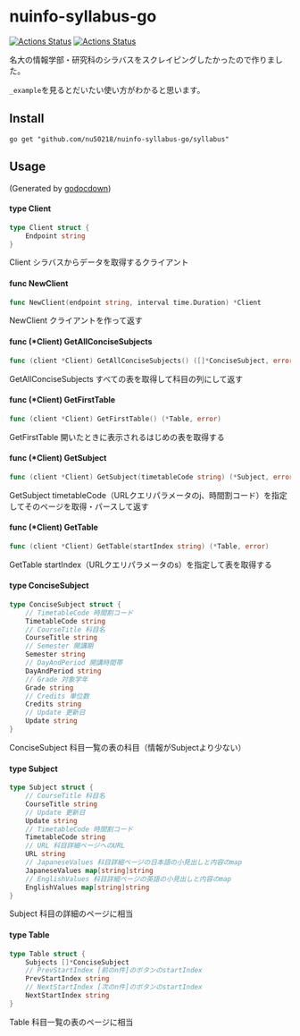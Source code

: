 # nuinfo-syllabus-go

[![Actions Status](https://github.com/nu50218/nuinfo-syllabus-go/workflows/build/badge.svg)](https://github.com/nu50218/nuinfo-syllabus-go/actions)
[![Actions Status](https://github.com/nu50218/nuinfo-syllabus-go/workflows/test/badge.svg)](https://github.com/nu50218/nuinfo-syllabus-go/actions)

名大の情報学部・研究科のシラバスをスクレイピングしたかったので作りました。

`_example`を見るとだいたい使い方がわかると思います。

## Install

`go get "github.com/nu50218/nuinfo-syllabus-go/syllabus"`

## Usage

(Generated by [godocdown](https://github.com/robertkrimen/godocdown))

#### type Client

```go
type Client struct {
	Endpoint string
}
```

Client シラバスからデータを取得するクライアント

#### func  NewClient

```go
func NewClient(endpoint string, interval time.Duration) *Client
```
NewClient クライアントを作って返す

#### func (*Client) GetAllConciseSubjects

```go
func (client *Client) GetAllConciseSubjects() ([]*ConciseSubject, error)
```
GetAllConciseSubjects すべての表を取得して科目の列にして返す

#### func (*Client) GetFirstTable

```go
func (client *Client) GetFirstTable() (*Table, error)
```
GetFirstTable 開いたときに表示されるはじめの表を取得する

#### func (*Client) GetSubject

```go
func (client *Client) GetSubject(timetableCode string) (*Subject, error)
```
GetSubject timetableCode（URLクエリパラメータのj、時間割コード）を指定してそのページを取得・パースして返す

#### func (*Client) GetTable

```go
func (client *Client) GetTable(startIndex string) (*Table, error)
```
GetTable startIndex（URLクエリパラメータのs）を指定して表を取得する

#### type ConciseSubject

```go
type ConciseSubject struct {
	// TimetableCode 時間割コード
	TimetableCode string
	// CourseTitle 科目名
	CourseTitle string
	// Semester 開講期
	Semester string
	// DayAndPeriod 開講時間帯
	DayAndPeriod string
	// Grade 対象学年
	Grade string
	// Credits 単位数
	Credits string
	// Update 更新日
	Update string
}
```

ConciseSubject 科目一覧の表の科目（情報がSubjectより少ない）

#### type Subject

```go
type Subject struct {
	// CourseTitle 科目名
	CourseTitle string
	// Update 更新日
	Update string
	// TimetableCode 時間割コード
	TimetableCode string
	// URL 科目詳細ページへのURL
	URL string
	// JapaneseValues 科目詳細ページの日本語の小見出しと内容のmap
	JapaneseValues map[string]string
	// EnglishValues 科目詳細ページの英語の小見出しと内容のmap
	EnglishValues map[string]string
}
```

Subject 科目の詳細のページに相当

#### type Table

```go
type Table struct {
	Subjects []*ConciseSubject
	// PrevStartIndex [前のn件]のボタンのstartIndex
	PrevStartIndex string
	// NextStartIndex [次のn件]のボタンのstartIndex
	NextStartIndex string
}
```

Table 科目一覧の表のページに相当
